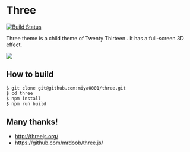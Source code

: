 # Three

[![Build Status](https://travis-ci.org/miya0001/three.svg)](https://travis-ci.org/miya0001/three)

Three theme is a child theme of Twenty Thirteen . It has a full-screen 3D effect.

![](https://raw.githubusercontent.com/miya0001/three/master/screenshot.png)

## How to build

```
$ git clone git@github.com:miya0001/three.git
$ cd three
$ npm install
$ npm run build
```

## Many thanks!

* http://threejs.org/
* https://github.com/mrdoob/three.js/
